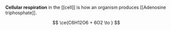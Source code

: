 **Cellular respiration** in the [[cell]] is how an organism produces [[Adenosine triphosphate]].

$$
\ce{C6H12O6 + 6O2 \to }
$$